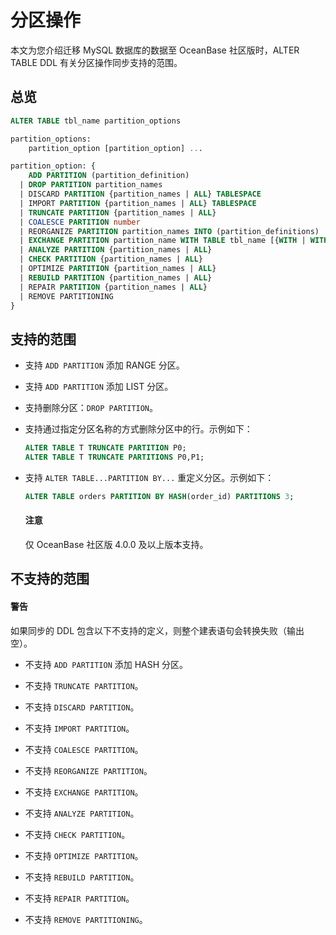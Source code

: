 # 分区操作

本文为您介绍迁移 MySQL 数据库的数据至 OceanBase 社区版时，ALTER TABLE DDL 有关分区操作同步支持的范围。

## 总览

```sql
ALTER TABLE tbl_name partition_options

partition_options:
    partition_option [partition_option] ...

partition_option: {
    ADD PARTITION (partition_definition)
  | DROP PARTITION partition_names
  | DISCARD PARTITION {partition_names | ALL} TABLESPACE
  | IMPORT PARTITION {partition_names | ALL} TABLESPACE
  | TRUNCATE PARTITION {partition_names | ALL}
  | COALESCE PARTITION number
  | REORGANIZE PARTITION partition_names INTO (partition_definitions)
  | EXCHANGE PARTITION partition_name WITH TABLE tbl_name [{WITH | WITHOUT} VALIDATION]
  | ANALYZE PARTITION {partition_names | ALL}
  | CHECK PARTITION {partition_names | ALL}
  | OPTIMIZE PARTITION {partition_names | ALL}
  | REBUILD PARTITION {partition_names | ALL}
  | REPAIR PARTITION {partition_names | ALL}
  | REMOVE PARTITIONING
}
```

## 支持的范围

* 支持 `ADD PARTITION` 添加 RANGE 分区。

* 支持 `ADD PARTITION` 添加 LIST 分区。

* 支持删除分区：`DROP PARTITION`。

* 支持通过指定分区名称的方式删除分区中的行。示例如下：

  ```sql
  ALTER TABLE T TRUNCATE PARTITION P0;
  ALTER TABLE T TRUNCATE PARTITIONS P0,P1;
  ```

* 支持 `ALTER TABLE...PARTITION BY...` 重定义分区。示例如下：

  ```sql
  ALTER TABLE orders PARTITION BY HASH(order_id) PARTITIONS 3;
  ```

  <main id="notice" type='notice'>
  <h4>注意</h4>
  <p>仅 OceanBase 社区版 4.0.0 及以上版本支持。</p>
  </main>

## 不支持的范围

  <main id="notice" type='alert'>
    <h4>警告</h4>
    <p>如果同步的 DDL 包含以下不支持的定义，则整个建表语句会转换失败（输出空）。</p>
  </main>

* 不支持 `ADD PARTITION` 添加 HASH 分区。

* 不支持 `TRUNCATE PARTITION`。

* 不支持 `DISCARD PARTITION`。

* 不支持 `IMPORT PARTITION`。

* 不支持 `COALESCE PARTITION`。

* 不支持 `REORGANIZE PARTITION`。

* 不支持 `EXCHANGE PARTITION`。

* 不支持 `ANALYZE PARTITION`。

* 不支持 `CHECK PARTITION`。

* 不支持 `OPTIMIZE PARTITION`。

* 不支持 `REBUILD PARTITION`。

* 不支持 `REPAIR PARTITION`。

* 不支持 `REMOVE PARTITIONING`。

